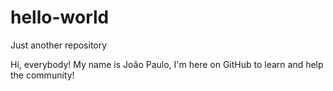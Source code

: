 # hello-world
Just another repository

Hi, everybody!
My name is João Paulo, I'm here on GitHub to learn and help the community!
